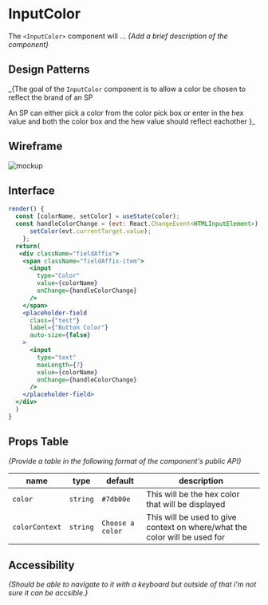 # InputColor

The `<InputColor>` component will ... _{Add a brief description of the
component}_

## Design Patterns

\_{The goal of the `InputColor` component is to allow a color be chosen to
reflect the brand of an SP

An SP can either pick a color from the color pick box or enter in the hex value
and both the color box and the hew value should reflect eachother }\_

## Wireframe

![mockup](https://user-images.githubusercontent.com/51097786/62891872-1b79d980-bd04-11e9-9c5e-a66955519674.png)

## Interface

```jsx
render() {
  const [colorName, setColor] = useState(color);
  const handleColorChange = (evt: React.ChangeEvent<HTMLInputElement>) => {
      setColor(evt.currentTarget.value);
    };
  return(
   <div className="fieldAffix">
    <span className="fieldAffix-item">
      <input
        type="Color"
        value={colorName}
        onChange={handleColorChange}
      />
    </span>
    <placeholder-field
      class={"test"}
      label={"Button Color"}
      auto-size={false}
    >
      <input
        type="text"
        maxLength={7}
        value={colorName}
        onChange={handleColorChange}
      />
    </placeholder-field>
  </div>
  )
}
```

## Props Table

_{Provide a table in the following format of the component's public API}_

| name           | type     | default          | description                                                                |
| -------------- | -------- | ---------------- | -------------------------------------------------------------------------- |
| `color`        | `string` | `#7db00e`        | This will be the hex color that will be displayed                          |
| `colorContext` | `string` | `Choose a color` | This will be used to give context on where/what the color will be used for |

## Accessibility

_{Should be able to navigate to it with a keyboard but outside of that i'm not
sure it can be accsible.}_
